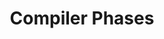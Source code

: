 ---
title: Compiler Phases
type: section
description: This page describes the phases for the Scala 3 compiler.
num: 16
previous-page: arch-context
next-page: arch-types
redirect_to: https://dotty.epfl.ch/docs/contributing/architecture/phases.html
---